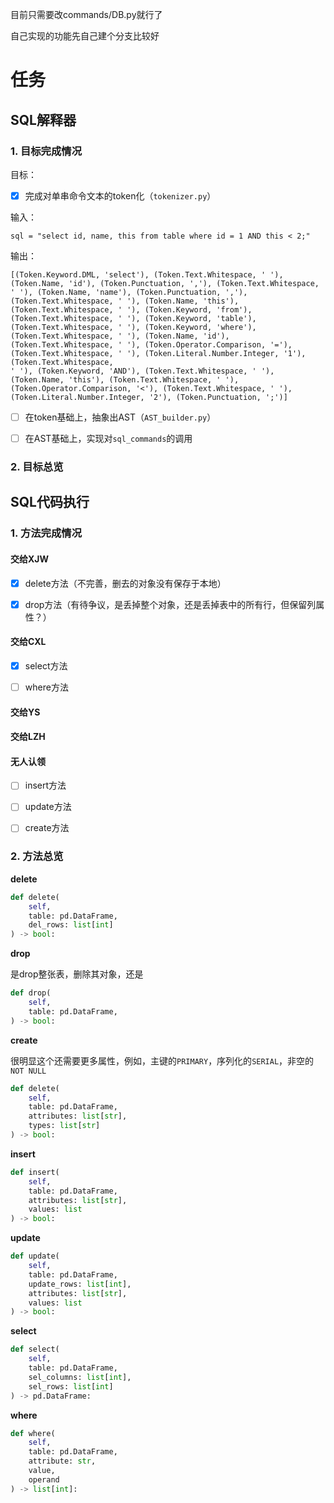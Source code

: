 目前只需要改commands/DB.py就行了



自己实现的功能先自己建个分支比较好



# 任务

## SQL解释器

### 1. 目标完成情况

目标： 

- [x] 完成对单串命令文本的token化（`tokenizer.py`）

输入：
```
sql = "select id, name, this from table where id = 1 AND this < 2;"
```

输出：
```
[(Token.Keyword.DML, 'select'), (Token.Text.Whitespace, ' '), (Token.Name, 'id'), (Token.Punctuation, ','), (Token.Text.Whitespace, ' '), (Token.Name, 'name'), (Token.Punctuation, ','), (Token.Text.Whitespace, ' '), (Token.Name, 'this'), (Token.Text.Whitespace, ' '), (Token.Keyword, 'from'), (Token.Text.Whitespace, ' '), (Token.Keyword, 'table'), (Token.Text.Whitespace, ' '), (Token.Keyword, 'where'), (Token.Text.Whitespace, ' '), (Token.Name, 'id'), (Token.Text.Whitespace, ' '), (Token.Operator.Comparison, '='), (Token.Text.Whitespace, ' '), (Token.Literal.Number.Integer, '1'), (Token.Text.Whitespace, 
' '), (Token.Keyword, 'AND'), (Token.Text.Whitespace, ' '), (Token.Name, 'this'), (Token.Text.Whitespace, ' '), (Token.Operator.Comparison, '<'), (Token.Text.Whitespace, ' '), (Token.Literal.Number.Integer, '2'), (Token.Punctuation, ';')]
```

- [ ] 在token基础上，抽象出AST（`AST_builder.py`）

- [ ] 在AST基础上，实现对`sql_commands`的调用

### 2. 目标总览

## SQL代码执行
### 1. 方法完成情况

#### 交给XJW

- [x] delete方法（不完善，删去的对象没有保存于本地）

- [x] drop方法（有待争议，是丢掉整个对象，还是丢掉表中的所有行，但保留列属性？）

#### 交给CXL

- [x] select方法

- [ ] where方法

#### 交给YS

#### 交给LZH

#### 无人认领

- [ ] insert方法

- [ ] update方法

- [ ] create方法

### 2. 方法总览

**delete**

```python
def delete(
    self,
    table: pd.DataFrame,
    del_rows: list[int]
) -> bool:
```


**drop**

是drop整张表，删除其对象，还是

```python
def drop(
    self,
    table: pd.DataFrame,
) -> bool:
```

**create**

很明显这个还需要更多属性，例如，主键的`PRIMARY`，序列化的`SERIAL`，非空的`NOT NULL`

```python
def delete(
    self,
    table: pd.DataFrame,
    attributes: list[str],
    types: list[str]
) -> bool:
```


**insert**

```python
def insert(
    self,
    table: pd.DataFrame,
    attributes: list[str],
    values: list
) -> bool:
```


**update**

```python
def update(
    self,
    table: pd.DataFrame,
    update_rows: list[int],
    attributes: list[str],
    values: list
) -> bool:
```


**select**
```python
def select(
    self,
    table: pd.DataFrame,
    sel_columns: list[int],
    sel_rows: list[int]
) -> pd.DataFrame:
```

**where**
```python
def where(
    self,
    table: pd.DataFrame,
    attribute: str,
    value,
    operand
) -> list[int]:
```
